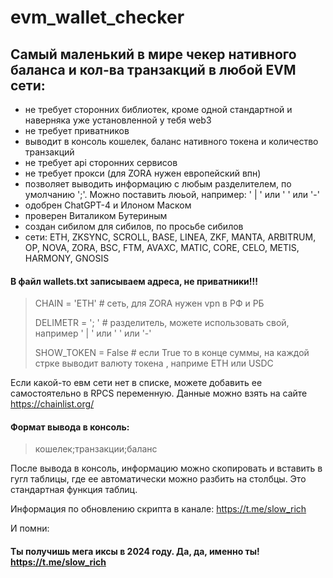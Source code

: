 # evm_wallet_checker
## Самый маленький в мире чекер нативного баланса и кол-ва транзакций в любой EVM сети:

- не требует сторонних библиотек, кроме одной стандартной и наверняка уже установленной у тебя web3
- не требует приватников
- выводит в консоль кошелек, баланс нативного токена и количество транзакций
- не требует api сторонних сервисов
- не требует прокси (для ZORA нужен европейский впн)
- позволяет выводить информацию с любым разделителем, по умолчанию ';'. Можно поставить люьой, например: ' | ' или ' ' или '-'
- одобрен ChatGPT-4 и Илоном Маском
- проверен Виталиком Бутериным
- создан сибилом для сибилов, по просьбе сибилов
- сети: ETH, ZKSYNC, SCROLL, BASE, LINEA, ZKF, MANTA, ARBITRUM, OP, NOVA, ZORA, BSC, FTM, AVAXC, MATIC, CORE, CELO, METIS, HARMONY, GNOSIS

#### В файл wallets.txt записываем адреса, не приватники!!!

> CHAIN = 'ETH'        # сеть, для ZORA нужен vpn в РФ и РБ
> 
> DELIMETR = '; '      # разделитель, можете использовать свой, например ' | ' или ' ' или '-'
> 
> SHOW_TOKEN = False   # если True то в конце суммы, на каждой стрке выводит валюту токена , наприме ETH или USDC

Если какой-то евм сети нет в списке, можете добавить ее самостоятельно в RPCS переменную. Данные можно взять на сайте https://chainlist.org/

#### Формат вывода в консоль:
> кошелек;транзакции;баланс


После вывода в консоль, информацию можно скопировать и вставить в гугл таблицы, где ее автоматически можно разбить на столбцы. Это стандартная функция таблиц.

Информация по обновлению скрипта в канале:            https://t.me/slow_rich

И помни: 
#### Ты получишь мега иксы в 2024 году. Да, да, именно ты! https://t.me/slow_rich

